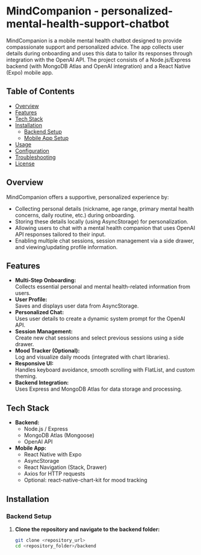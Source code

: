 # MindCompanion - personalized-mental-health-support-chatbot



MindCompanion is a mobile mental health chatbot designed to provide compassionate support and personalized advice. The app collects user details during onboarding and uses this data to tailor its responses through integration with the OpenAI API. The project consists of a Node.js/Express backend (with MongoDB Atlas and OpenAI integration) and a React Native (Expo) mobile app.

## Table of Contents

- [Overview](#overview)
- [Features](#features)
- [Tech Stack](#tech-stack)
- [Installation](#installation)
  - [Backend Setup](#backend-setup)
  - [Mobile App Setup](#mobile-app-setup)
- [Usage](#usage)
- [Configuration](#configuration)
- [Troubleshooting](#troubleshooting)
- [License](#license)

## Overview

MindCompanion offers a supportive, personalized experience by:
- Collecting personal details (nickname, age range, primary mental health concerns, daily routine, etc.) during onboarding.
- Storing these details locally (using AsyncStorage) for personalization.
- Allowing users to chat with a mental health companion that uses OpenAI API responses tailored to their input.
- Enabling multiple chat sessions, session management via a side drawer, and viewing/updating profile information.

## Features

- **Multi-Step Onboarding:**  
  Collects essential personal and mental health-related information from users.
- **User Profile:**  
  Saves and displays user data from AsyncStorage.
- **Personalized Chat:**  
  Uses user details to create a dynamic system prompt for the OpenAI API.
- **Session Management:**  
  Create new chat sessions and select previous sessions using a side drawer.
- **Mood Tracker (Optional):**  
  Log and visualize daily moods (integrated with chart libraries).
- **Responsive UI:**  
  Handles keyboard avoidance, smooth scrolling with FlatList, and custom theming.
- **Backend Integration:**  
  Uses Express and MongoDB Atlas for data storage and processing.

## Tech Stack

- **Backend:**  
  - Node.js / Express  
  - MongoDB Atlas (Mongoose)  
  - OpenAI API  
- **Mobile App:**  
  - React Native with Expo  
  - AsyncStorage  
  - React Navigation (Stack, Drawer)  
  - Axios for HTTP requests  
  - Optional: react-native-chart-kit for mood tracking

## Installation

### Backend Setup

1. **Clone the repository and navigate to the backend folder:**
   ```bash
   git clone <repository_url>
   cd <repository_folder>/backend
